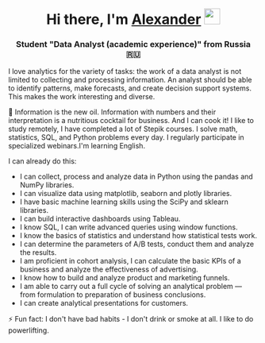  <h1 align="center">Hi there, I'm <a href="https://daniilshat.ru/" target="_blank">Alexander</a> 
<img src="https://github.com/blackcater/blackcater/raw/main/images/Hi.gif" height="32"/></h1>
<h3 align="center">Student "Data Analyst (academic experience)" from Russia 🇷🇺</h3>

I love analytics for the variety of tasks: the work of a data analyst is not limited to collecting and processing information. An analyst should be able to identify patterns, make forecasts, and create decision support systems. This makes the work interesting and diverse.

👀 Information is the new oil. Information with numbers and their interpretation is a nutritious cocktail for business. And I can cook it!
I like to study remotely, I have completed a lot of Stepik courses. I solve math, statistics, SQL, and Python problems every day. I regularly participate in specialized webinars.I'm learning English.

I can already do this:

* I can collect, process and analyze data in Python using the pandas and NumPy libraries.
* I can visualize data using matplotlib, seaborn and plotly libraries.
* I have basic machine learning skills using the SciPy and sklearn libraries.
* I can build interactive dashboards using Tableau.
* I know SQL, I can write advanced queries using window functions.
* I know the basics of statistics and understand how statistical tests work.
* I can determine the parameters of A/B tests, conduct them and analyze the results.
* I am proficient in cohort analysis, I can calculate the basic KPIs of a business and analyze the effectiveness of advertising.
* I know how to build and analyze product and marketing funnels.
* I am able to carry out a full cycle of solving an analytical problem — from formulation to preparation of business conclusions.
* I can create analytical presentations for customers.

⚡ Fun fact: I don't have bad habits - I don't drink or smoke at all. I like to do powerlifting.

<!---
AlexPERPY/AlexPERPY is a ✨ special ✨ repository because its `README.md` (this file) appears on your GitHub profile.
You can click the Preview link to take a look at your changes.
--->
